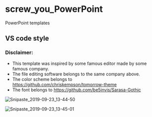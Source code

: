# screw_you_PowerPoint

PowerPoint templates

## VS code style

### Disclaimer: 
- This template was inspired by some famous editor made by some famous company.
- The file editing software belongs to the same company above.
- The color scheme belongs to https://github.com/chriskempson/tomorrow-theme
- The font belongs to https://github.com/be5invis/Sarasa-Gothic

![Snipaste_2019-09-23_13-44-50](E:\Desktop\screw_you_powerpoint\readme_pics\Snipaste_2019-09-23_13-44-50.png)

![Snipaste_2019-09-23_13-45-01](E:\Desktop\screw_you_powerpoint\readme_pics\Snipaste_2019-09-23_13-45-01.png)
